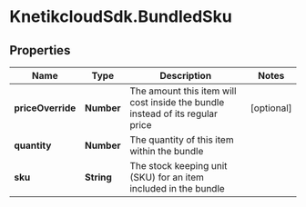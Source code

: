 # KnetikcloudSdk.BundledSku

## Properties
Name | Type | Description | Notes
------------ | ------------- | ------------- | -------------
**priceOverride** | **Number** | The amount this item will cost inside the bundle instead of its regular price | [optional] 
**quantity** | **Number** | The quantity of this item within the bundle | 
**sku** | **String** | The stock keeping unit (SKU) for an item included in the bundle | 


